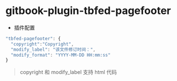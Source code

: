 # gitbook-plugin-tbfed-pagefooter

* 插件配置

```javascript
"tbfed-pagefooter": {
  "copyright":"Copyright",
  "modify_label": "该文件修订时间：",
  "modify_format": "YYYY-MM-DD HH:mm:ss"
}
```

> copyright 和 modify_label 支持 html 代码
